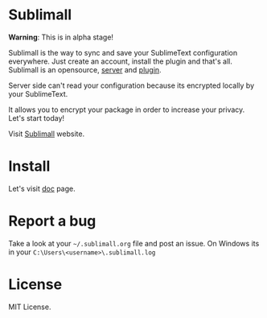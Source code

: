 Sublimall
=========

**Warning**: This is in alpha stage!

Sublimall is the way to sync and save your SublimeText configuration everywhere. Just create an account, install the plugin and that's all.
Sublimall is an opensource, [server](http://sublimall.org) and [plugin](https://github.com/socketubs/Sublimall).

Server side can't read your configuration because its encrypted locally by your SublimeText.

It allows you to encrypt your package in order to increase your privacy. Let's start today!

Visit [Sublimall](http://sublimall.org/) website.

Install
=======

Let's visit [doc](http://sublimall.org/docs) page.

Report a bug
============

Take a look at your ``~/.sublimall.org`` file and post an issue.
On Windows its in your ``C:\Users\<username>\.sublimall.log``

License
=======

MIT License.
